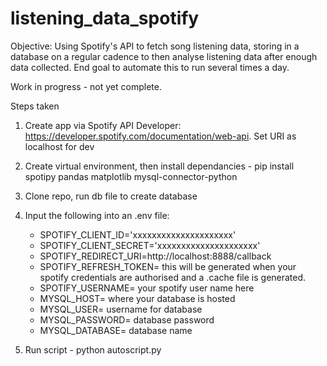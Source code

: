 # listening_data_spotify

Objective: 
Using Spotify's API to fetch song listening data, storing in a database on a regular cadence to then analyse listening data after enough data collected. End goal to automate this to run several times a day. 

Work in progress - not yet complete.

Steps taken

1. Create app via Spotify API Developer: https://developer.spotify.com/documentation/web-api. Set URI as localhost for dev 

2. Create virtual environment, then install dependancies - pip install spotipy pandas matplotlib mysql-connector-python

3. Clone repo, run db file to create database

4. Input the following into an .env file:  
    - SPOTIFY_CLIENT_ID='xxxxxxxxxxxxxxxxxxxxx'
    - SPOTIFY_CLIENT_SECRET='xxxxxxxxxxxxxxxxxxxxx'
    - SPOTIFY_REDIRECT_URI=http://localhost:8888/callback
    - SPOTIFY_REFRESH_TOKEN= this will be generated when your spotify credentials are authorised and a .cache file is generated.
    - SPOTIFY_USERNAME= your spotify user name here
    - MYSQL_HOST= where your database is hosted
    - MYSQL_USER= username for database
    - MYSQL_PASSWORD= database password
    - MYSQL_DATABASE= database name

5. Run script - python autoscript.py

